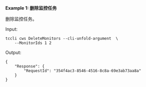 **Example 1: 删除监控任务**

删除监控任务。

Input: 

```
tccli cws DeleteMonitors --cli-unfold-argument  \
    --MonitorIds 1 2
```

Output: 
```
{
    "Response": {
        "RequestId": "354f4ac3-8546-4516-8c8a-69e3ab73aa8a"
    }
}
```

